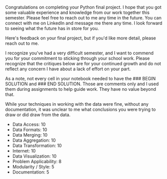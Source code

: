 Congratulations on completing your Python final project.  I hope that you got some valuable experience and knowledge from our work together this semester.  Please feel free to reach out to me any time in the future.  You can connect with me on LinkedIn and message me there any time.  I look forward to seeing what the future has in store for you.

Here's feedback on your final project, but if you'd like more detail, please reach out to me.

I recognize you've had a very difficult semester, and I want to commend you for your commitment to sticking through your school work.  Please recognize that the critiques below are for your continued growth and do not reflect any concern I have about a lack of effort on your part.

As a note, not every cell in your notebook needed to have the ### BEGIN SOLUTION and ### END SOLUTION.  Those are comments only and I used them during assignments to help guide work.  They have no value beyond that.

While your techniques in working with the data were fine, without any documentation, it was unclear to me what conclusions you were trying to draw or did draw from the data.

* Data Access:             10
* Data Formats:            10
* Data Merging:            10
* Data Aggregation:        10
* Data Transformation:     10
* Internet:                10
* Data Visualization:      10
* Problem Applicability:   8
* Modularity / Style:      5
* Documentation:           5

